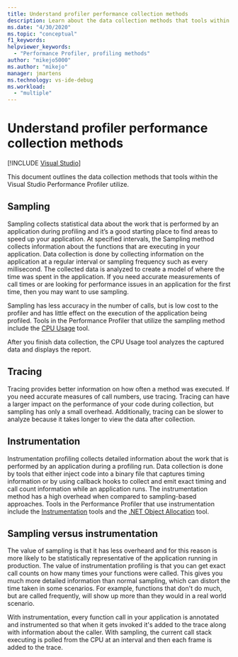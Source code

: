 ```yaml
---
title: Understand profiler performance collection methods
description: Learn about the data collection methods that tools within the Visual Studio Performance Profiler utilize.
ms.date: "4/30/2020"
ms.topic: "conceptual"
f1_keywords:
helpviewer_keywords:
  - "Performance Profiler, profiling methods"
author: "mikejo5000"
ms.author: "mikejo"
manager: jmartens
ms.technology: vs-ide-debug
ms.workload:
  - "multiple"
---
```

# Understand profiler performance collection methods

 [!INCLUDE [Visual Studio](~/includes/applies-to-version/vs-windows-only.md)]

This document outlines the data collection methods that tools within the Visual Studio Performance Profiler utilize. 

## Sampling

Sampling collects statistical data about the work that is performed by an application during profiling and it’s a good starting place to find areas to speed up your application. At specified intervals, the Sampling method collects information about the functions that are executing in your application. Data collection is done by collecting information on the application at a regular interval or sampling frequency such as every millisecond. The collected data is analyzed to create a model of where the time was spent in the application. If you need accurate measurements of call times or are looking for performance issues in an application for the first time, then you may want to use sampling.

Sampling has less accuracy in the number of calls, but is low cost to the profiler and has little effect on the execution of the application being profiled. Tools in the Performance Profiler that utilize the sampling method include the [CPU Usage](../profiling/cpu-usage.md) tool.

After you finish data collection, the CPU Usage tool analyzes the captured data and displays the report.

## Tracing

Tracing provides better information on how often a method was executed. If you need accurate measures of call numbers, use tracing.
Tracing can have a larger impact on the performance of your code during collection, but sampling has only a small overhead. Additionally, tracing can be slower to analyze because it takes longer to view the data after collection.

## Instrumentation

Instrumentation profiling collects detailed information about the work that is performed by an application during a profiling run. Data collection is done by tools that either inject code into a binary file that captures timing information or by using callback hooks to collect and emit exact timing and call count information while an application runs. The instrumentation method has a high overhead when compared to sampling-based approaches. Tools in the Performance Profiler that use instrumentation include the [Instrumentation](../profiling/instrumentation-overview.md) tools and the [.NET Object Allocation](../profiling/dotnet-alloc-tool.md) tool.

## Sampling versus instrumentation

The value of sampling is that it has less overheard and for this reason is more likely to be statistically representative of the application running in production. The value of instrumentation profiling is that you can get exact call counts on how many times your functions were called. This gives you much more detailed information than normal sampling, which can distort the time taken in some scenarios. For example, functions that don't do much, but are called frequently, will show up more than they would in a real world scenario.

With instrumentation, every function call in your application is annotated and instrumented so that when it gets invoked it's added to the trace along with information about the caller. With sampling, the current call stack executing is polled from the CPU at an interval and then each frame is added to the trace.
